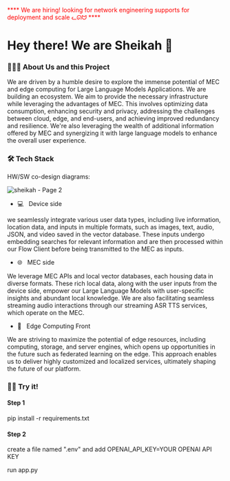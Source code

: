 <span style="color: red"> **** We are hiring! looking for network engineering supports for deployment and scale ᓚᘏᗢ **** </span>

<h1> Hey there! We are Sheikah 👋 </h1>

<h3> 👨🏻‍💻 About Us and this Project </h3>
We are driven by a humble desire to explore the immense potential of MEC and edge computing for Large Language Models Applications. We are building an ecosystem. We aim to provide the necessary infrastructure while leveraging the advantages of MEC. This involves optimizing data consumption, enhancing security and privacy, addressing the challenges between cloud, edge, and end-users, and achieving improved redundancy and resilience. We're also leveraging the wealth of additional information offered by MEC and synergizing it with large language models to enhance the overall user experience.

<h3> 🛠 Tech Stack </h3>
HW/SW co-design diagrams:

![sheikah - Page 2](https://github.com/Dako2/sheikah-tower/assets/63529538/326b6ed8-c98c-4626-9855-e2e7d2740f1e)

- 💻 &nbsp; Device side

we seamlessly integrate various user data types, including live information, location data, and inputs in multiple formats, such as images, text, audio, JSON, and video saved in the vector database. These inputs undergo embedding searches for relevant information and are then processed within our Flow Client before being transmitted to the MEC as inputs.
  
- 🌐 &nbsp; MEC side

We leverage MEC APIs and local vector databases, each housing data in diverse formats. These rich local data, along with the user inputs from the device side, empower our Large Language Models with user-specific insights and abundant local knowledge. We are also facilitating seamless streaming audio interactions through our streaming ASR TTS services, which operate on the MEC.

- 🔧 &nbsp; Edge Computing Front

We are striving to maximize the potential of edge resources, including computing, storage, and server engines, which opens up opportunities in the future such as federated learning on the edge. This approach enables us to deliver highly customized and localized services, ultimately shaping the future of our platform.

<h3> 👨🔧 Try it! </h3>

<h4> Step 1 </h4>
pip install -r requirements.txt

<h4> Step 2 </h4>
create a file named ".env" and add OPENAI_API_KEY=YOUR OPENAI API KEY

run app.py

